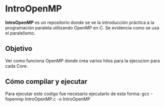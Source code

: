 # IntroOpenMP

**IntroOpenMP** es un repositorio donde se ve la introducción práctica a la programación paralela utilizando OpenMP en C. Se evidencia como se usa el paralelismo.

## Objetivo

Ver como funciona OpenMP donde crea varios hilos para la ejecucion para cada Core.

## Cómo compilar y ejecutar

Para ejecutar este codigo fue necesario ejecutarlo de esta forma:
gcc -fopenmp IntroOpenMP.c -o IntroOpenMP
